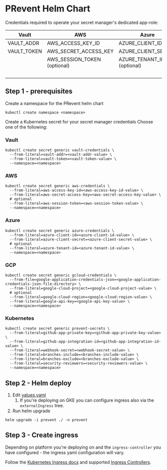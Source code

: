 # PRevent Helm Chart

Credentials required to operate your secret manager's dedicated app-role:

| Vault       | AWS                          | Azure                      | GCloud                              |
|-------------|------------------------------|----------------------------|-------------------------------------|
| VAULT_ADDR  | AWS_ACCESS_KEY_ID            | AZURE_CLIENT_ID            | GOOGLE_APPLICATION_CREDENTIALS_JSON | 
| VAULT_TOKEN | AWS_SECRET_ACCESS_KEY        | AZURE_CLIENT_SECRET        | GOOGLE_CLOUD_PROJECT                |
|             | AWS_SESSION_TOKEN (optional) | AZURE_TENANT_ID (optional) | GOOGLE_CLOUD_REGION (optional)      |
|             |                              |                            | GOOGLE_API_KEY (optional)           |

## Step 1 - prerequisites

Create a namespace for the PRevent helm chart

```shell
kubectl create namespace <namespace>
```

Create a Kubernetes secret for your secret manager credentials
Choose one of the following:

### Vault

```shell
kubectl create secret generic vault-credentials \
  --from-literal=vault-addr=<vault-addr-value> \
  --from-literal=vault-token=<vault-token-value> \
  --namespace=<namespace>
```

### AWS

```shell
kubectl create secret generic aws-credentials \
  --from-literal=aws-access-key-id=<aws-access-key-id-value> \
  --from-literal=aws-secret-access-key=<aws-secret-access-key-value> \
  # optional
  --from-literal=aws-session-token=<aws-session-token-value> \
  --namespace=<namespace>
```

### Azure

```shell
kubectl create secret generic azure-credentials \
  --from-literal=azure-client-id=<azure-client-id-value> \
  --from-literal=azure-client-secret=<azure-client-secret-value> \
  # optional
  --from-literal=azure-tenant-id=<azure-tenant-id-value> \
  --namespace=<namespace>
```

### GCP

```shell
kubectl create secret generic gcloud-credentials \
  --from-file=google-application-credentials-json=<google-application-credentials-json-file-directory> \
  --from-literal=google-cloud-project=<google-cloud-project-value> \
  # optional
  --from-literal=google-cloud-region=<google-cloud-region-value> \
  --from-literal=google-api-key=<google-api-key-value> \
  --namespace=<namespace>
```

### Kubernetes

```shell
kubectl create secret generic prevent-secrets \
  --from-literal=github-app-private-key=<github-app-private-key-value> \
  --from-literal=github-app-integration-id=<github-app-integration-id-value> \
  --from-literal=webhook-secret=<webhook-secret-value> \
  --from-literal=branches-include=<branches-include-value> \
  --from-literal=branches-exclude=<branches-exclude-value> \
  --from-literal=security-reviewers=<security-reviewers-value> \
  --namespace=<namespace>
```

## Step 2 - Helm deploy

1. Edit [values.yaml](values.yaml)
    1. If you're deploying on GKE you can configure ingress also via the `externalIngress` tree.
2. Run helm upgrade

```shell
helm upgrade -i prevent ./ -n prevent
```

## Step 3 - Create ingress

Depending on platform you're deploying on and the `ingress-controller` you have configured - the ingress yaml
configuration will vary.

Follow the [Kubernetes Ingress docs](https://kubernetes.io/docs/concepts/services-networking/ingress/) and
supported [Ingress Controllers](https://kubernetes.io/docs/concepts/services-networking/ingress-controllers/).